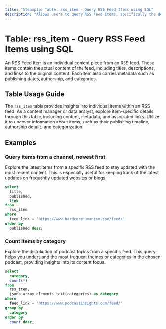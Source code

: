 ```yaml
---
title: "Steampipe Table: rss_item - Query RSS Feed Items using SQL"
description: "Allows users to query RSS Feed Items, specifically the details of each item, providing insights into the content and metadata of RSS feeds."
---
```


# Table: rss_item - Query RSS Feed Items using SQL

An RSS Feed Item is an individual content piece from an RSS feed. These items contain the actual content of the feed, including titles, descriptions, and links to the original content. Each item also carries metadata such as publishing dates, authorship, and categories.

## Table Usage Guide

The `rss_item` table provides insights into individual items within an RSS feed. As a content manager or data analyst, explore item-specific details through this table, including content, metadata, and associated links. Utilize it to uncover information about items, such as their publishing timeline, authorship details, and categorization.

## Examples

### Query items from a channel, newest first
Explore the latest items from a specific RSS feed to stay updated with the most recent content. This is especially useful for keeping track of the latest updates on frequently updated websites or blogs.

```sql
select
  title,
  published,
  link
from
  rss_item
where
  feed_link = 'https://www.hardcorehumanism.com/feed/'
order by 
  published desc;
```

### Count items by category
Explore the distribution of podcast topics from a specific feed. This query helps you understand the most frequent themes or categories in the chosen podcast, providing insights into its content focus.

```sql
select
  category,
  count(*)
from
  rss_item,
  jsonb_array_elements_text(categories) as category
where
  feed_link = 'https://www.podcastinsights.com/feed/'
group by
  category
order by
  count desc;
```